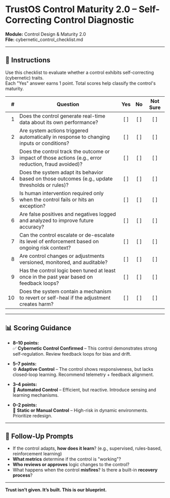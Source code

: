 # TrustOS Control Maturity 2.0 – Self-Correcting Control Diagnostic

**Module:** Control Design & Maturity 2.0  
**File:** cybernetic_control_checklist.md

---

## 🧠 Instructions

Use this checklist to evaluate whether a control exhibits self-correcting (cybernetic) traits.  
Each "Yes" answer earns 1 point. Total scores help classify the control's maturity.

| # | Question | Yes | No | Not Sure |
|--:|----------|:---:|:--:|:--------:|
| 1 | Does the control generate real-time data about its own performance? | [ ] | [ ] | [ ] |
| 2 | Are system actions triggered automatically in response to changing inputs or conditions? | [ ] | [ ] | [ ] |
| 3 | Does the control track the outcome or impact of those actions (e.g., error reduction, fraud avoided)? | [ ] | [ ] | [ ] |
| 4 | Does the system adapt its behavior based on those outcomes (e.g., update thresholds or rules)? | [ ] | [ ] | [ ] |
| 5 | Is human intervention required only when the control fails or hits an exception? | [ ] | [ ] | [ ] |
| 6 | Are false positives and negatives logged and analyzed to improve future accuracy? | [ ] | [ ] | [ ] |
| 7 | Can the control escalate or de-escalate its level of enforcement based on ongoing risk context? | [ ] | [ ] | [ ] |
| 8 | Are control changes or adjustments versioned, monitored, and auditable? | [ ] | [ ] | [ ] |
| 9 | Has the control logic been tuned at least once in the past year based on feedback loops? | [ ] | [ ] | [ ] |
|10 | Does the system contain a mechanism to revert or self-heal if the adjustment creates harm? | [ ] | [ ] | [ ] |

---

## 📊 Scoring Guidance

- **8–10 points:**  
  ✅ **Cybernetic Control Confirmed** – This control demonstrates strong self-regulation. Review feedback loops for bias and drift.

- **5–7 points:**  
  ⚙️ **Adaptive Control** – The control shows responsiveness, but lacks closed-loop learning. Recommend telemetry + feedback alignment.

- **3–4 points:**  
  🔄 **Automated Control** – Efficient, but reactive. Introduce sensing and learning mechanisms.

- **0–2 points:**  
  🧱 **Static or Manual Control** – High-risk in dynamic environments. Prioritize redesign.

---

## 📝 Follow-Up Prompts

- If the control adapts, **how does it learn**? (e.g., supervised, rules-based, reinforcement learning)  
- **What metrics** determine if the control is "working"?  
- **Who reviews or approves** logic changes to the control?  
- What happens when the control **misfires**? Is there a built-in **recovery process**?

---

**Trust isn’t given. It’s built. This is our blueprint.**
